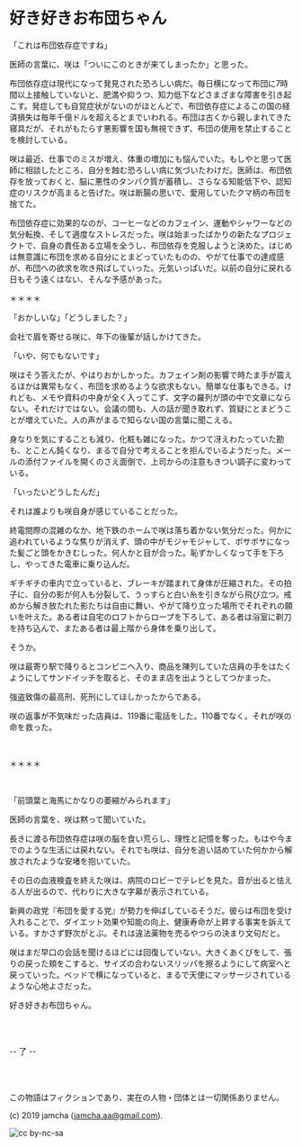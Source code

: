 

# 好き好きお布団ちゃん

「これは布団依存症ですね」

医師の言葉に、咲は「ついにこのときが来てしまったか」と思った。

布団依存症は現代になって発見された恐ろしい病だ。毎日横になって布団に7時間以上接触していないと、肥満や抑うつ、知力低下などさまざまな障害を引き起こす。発症しても自覚症状がないのがほとんどで、布団依存症によるこの国の経済損失は毎年千億ドルを超えるとまでいわれる。布団は古くから親しまれてきた寝具だが、それがもたらす悪影響を国も無視できず、布団の使用を禁止することを検討している。

咲は最近、仕事でのミスが増え、体重の増加にも悩んでいた。もしやと思って医師に相談したところ、自分を蝕む恐ろしい病に気づいたわけだ。医師は、布団依存を放っておくと、脳に悪性のタンパク質が蓄積し、さらなる知能低下や、認知症のリスクが高まると告げた。咲は断腸の思いで、愛用していたクマ柄の布団を捨てた。

布団依存症に効果的なのが、コーヒーなどのカフェイン、運動やシャワーなどの気分転換、そして適度なストレスだった。咲は始まったばかりの新たなプロジェクトで、自身の責任ある立場を全うし、布団依存を克服しようと決めた。はじめは無意識に布団を求める自分にとまどっていたものの、やがて仕事での達成感が、布団への欲求を吹き飛ばしていった。元気いっぱいだ。以前の自分に戻れる日もそう遠くはない、そんな予感があった。

＊＊＊＊

「おかしいな」「どうしました？」

会社で眉を寄せる咲に、年下の後輩が話しかけてきた。

「いや、何でもないです」

咲はそう答えたが、やはりおかしかった。カフェイン剤の影響で時たま手が震えるほかは異常もなく、布団を求めるような欲求もない。簡単な仕事もできる。けれども、メモや資料の中身が全く入ってこず、文字の羅列が頭の中で文章にならない。それだけではない。会議の間も、人の話が聞き取れず、質疑にとまどうことが増えていた。人の声がまるで知らない国の言葉に聞こえる。

身なりを気にすることも減り、化粧も雑になった。かつて冴えわたっていた勘も、とことん鈍くなり、まるで自分で考えることを拒んでいるようだった。メールの添付ファイルを開くのさえ面倒で、上司からの注意もきつい調子に変わっている。

「いったいどうしたんだ」

それは誰よりも咲自身が感じていることだった。

終電間際の混雑のなか、地下鉄のホームで咲は落ち着かない気分だった。何かに追われているような焦りが消えず、頭の中がモジャモジャして、ボサボサになった髪ごと頭をかきむしった。何人かと目が合った。恥ずかしくなって手を下ろし、やってきた電車に乗り込んだ。

ギチギチの車内で立っていると、ブレーキが踏まれて身体が圧縮された。その拍子に、自分の影が何人も分裂して、うっすらと白い糸を引きながら飛び立つ。戒めから解き放たれた影たちは自由に舞い、やがて降り立った場所でそれぞれの願いを叶えた。ある者は自宅のロフトからロープを下ろして、ある者は浴室に剃刀を持ち込んで、またある者は最上階から身体を乗り出して。

そうか。

咲は最寄り駅で降りるとコンビニへ入り、商品を陳列していた店員の手をはたくようにしてサンドイッチを取ると、そのまま店を出ようとしてつかまった。

強盗致傷の最高刑、死刑にしてほしかったからである。

咲の返事が不気味だった店員は、119番に電話をした。110番でなく。それが咲の命を救った。

<br>

＊＊＊＊

<br>

「前頭葉と海馬にかなりの萎縮がみられます」

医師の言葉を、咲は黙って聞いていた。

長きに渡る布団依存症は咲の脳を食い荒らし、理性と記憶を奪った。もはや今までのような生活には戻れない。それでも咲は、自分を追い詰めていた何かから解放されたような安堵を抱いていた。

その日の血液検査を終えた咲は、病院のロビーでテレビを見た。音が出ると怯える人が出るので、代わりに大きな字幕が表示されている。

新興の政党『布団を愛する党』が勢力を伸ばしているそうだ。彼らは布団を受け入れることで、ダイエット効果や知能の向上、健康寿命が上昇する事実を訴えている。すかさず野次がとぶ。それは違法薬物を売るやつらの決まり文句だと。

咲はまだ早口の会話を聞けるほどには回復していない。大きくあくびをして、張りの戻った頬をこすると、サイズの合わないスリッパを擦るようにして病室へと戻っていった。ベッドで横になっていると、まるで天使にマッサージされているような心地よさだった。

好き好きお布団ちゃん。

<br>
<br>

-- 了 --

<br>
<br>

この物語はフィクションであり、実在の人物・団体とは一切関係ありません。  

(c) 2019 jamcha (jamcha.aa@gmail.com).  

![cc by-nc-sa](https://i.creativecommons.org/l/by-nc-sa/4.0/88x31.png)  

